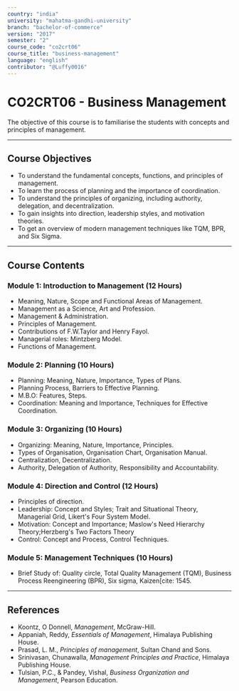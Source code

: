 ```yaml
---
country: "india"
university: "mahatma-gandhi-university"
branch: "bachelor-of-commerce"
version: "2017"
semester: "2"
course_code: "co2crt06"
course_title: "business-management"
language: "english"
contributor: "@Luffy0016"
---
```

# CO2CRT06 - Business Management
The objective of this course is to familiarise the students with concepts and principles of management.

---
## Course Objectives

* To understand the fundamental concepts, functions, and principles of management.
* To learn the process of planning and the importance of coordination.
* To understand the principles of organizing, including authority, delegation, and decentralization.
* To gain insights into direction, leadership styles, and motivation theories.
* To get an overview of modern management techniques like TQM, BPR, and Six Sigma.

---
## Course Contents

### Module 1: Introduction to Management (12 Hours)
* Meaning, Nature, Scope and Functional Areas of Management.
* Management as a Science, Art and Profession.
* Management & Administration.
* Principles of Management.
* Contributions of F.W.Taylor and Henry Fayol.
* Managerial roles: Mintzberg Model.
* Functions of Management.

### Module 2: Planning (10 Hours)
* Planning: Meaning, Nature, Importance, Types of Plans.
* Planning Process, Barriers to Effective Planning.
* M.B.O: Features, Steps.
* Coordination: Meaning and Importance, Techniques for Effective Coordination.

### Module 3: Organizing (10 Hours)
* Organizing: Meaning, Nature, Importance, Principles.
* Types of Organisation, Organisation Chart, Organisation Manual.
* Centralization, Decentralization.
* Authority, Delegation of Authority, Responsibility and Accountability.

### Module 4: Direction and Control (12 Hours)
* Principles of direction.
* Leadership: Concept and Styles; Trait and Situational Theory, Managerial Grid, Likert's Four System Model.
* Motivation: Concept and Importance; Maslow's Need Hierarchy Theory;Herzberg's Two Factors Theory
* Control: Concept and Process, Control Techniques.

### Module 5: Management Techniques (10 Hours)
* Brief Study of: Quality circle, Total Quality Management (TQM), Business Process Reengineering (BPR), Six sigma, Kaizen[cite: 1545.

---
## References
* Koontz, O Donnell, *Management*, McGraw-Hill.
* Appaniah, Reddy, *Essentials of Management*, Himalaya Publishing House.
* Prasad, L. M., *Principles of management*, Sultan Chand and Sons.
* Srinivasan, Chunawalla, *Management Principles and Practice*, Himalaya Publishing House.
* Tulsian, P.C., & Pandey, Vishal, *Business Organization and Management*, Pearson Education.